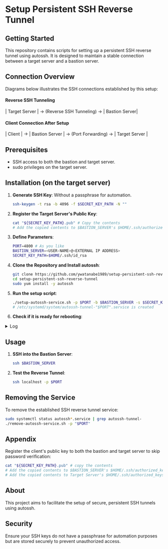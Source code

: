 # Setup Persistent SSH Reverse Tunnel

## Getting Started

This repository contains scripts for setting up a persistent SSH reverse tunnel using autossh. It is designed to maintain a stable connection between a target server and a bastion server.

## Connection Overview
Diagrams below illustrates the SSH connections established by this setup:

#### Reverse SSH Tunneling
| Target Server | -> (Reverse SSH Tunneling) -> | Bastion Server|

#### Client Connection After Setup
| Client | -> | Bastion Server | -> (Port Forwarding) -> | Target Server |


## Prerequisites

- SSH access to both the bastion and target server.
- sudo privileges on the target server.


## Installation (on the target server)

1. **Generate SSH Key**: Without a passphrase for automation.

   ```bash
   ssh-keygen -t rsa -b 4096 -f $SECRET_KEY_PATH -N ""
   ```

2. **Register the Target Server's Public Key**:

   ```bash
   cat "${SECRET_KEY_PATH}.pub" # Copy the contents
   # Add the copied contents to $BASTION_SERVER's $HOME/.ssh/authorized_keys
   ```

3. **Define Parameters**:

   ```bash
   PORT=4800 # As you like
   BASTION_SERVER=<USER-NAME>@<EXTERNAL IP ADDRESS>
   SECRET_KEY_PATH=$HOME/.ssh/id_rsa
   ```

4. **Clone the Repository and Install autossh**:

   ```bash
   git clone https://github.com/ywatanabe1989/setup-persistent-ssh-reverse-tunnel.git
   cd setup-persistent-ssh-reverse-tunnel
   sudo yum install -y autossh
   ```

4. **Run the setup script**:
   ```bash
   ./setup-autossh-service.sh -p $PORT -b $BASTION_SERVER -s $SECRET_KEY_PATH
   # /etc/systemd/system/autossh-tunnel-"$PORT".service is created
   ```

5. **Check if it is ready for rebooting**:
<details>
<summary>Log</summary>
============================================================

YOU

Instruction:

Is it ready to reboot now??

(CREST)~$ sudo systemctl status autossh*.service
● autossh-tunnel-8939.service - AutoSSH tunnel service
     Loaded: loaded (]8;;file://CREST/etc/systemd/system/autossh-tunnel-8939.service/etc/systemd/system/autossh-tunnel-8939.service]8;;; enabled; preset: disabled)
     Active: active (running) since Sat 2024-06-22 19:53:51 JST; 20min ago
   Main PID: 112071 (autossh)
      Tasks: 2 (limit: 403832)
     Memory: 1.6M
        CPU: 98ms
     CGroup: /system.slice/autossh-tunnel-<PORT-1>.service
             ├─112071 /usr/bin/autossh -M 0 -N -o PubkeyAuthentication=yes -o PasswordAuthentication=no -i /home/<USER-NAME>/.ssh/id_rsa -R <PORT-1>:localhost:22 <USER-NAME>@<BATSION-SEVER-IP-ADDRESS>
             └─112072 /usr/bin/ssh -N -o PubkeyAuthentication=yes -o PasswordAuthentication=no -i /home/<USER-NAME>/.ssh/id_rsa -R <PORT-1>:localhost:22 <USER-NAME>@<BATSION-SEVER-IP-ADDRESS>

Jun 22 19:53:51 CREST systemd[1]: Started AutoSSH tunnel service.
Jun 22 19:53:51 CREST autossh[112071]: port set to 0, monitoring disabled
Jun 22 19:53:51 CREST autossh[112071]: starting ssh (count 1)
Jun 22 19:53:51 CREST autossh[112071]: ssh child pid is 112072

● autossh-tunnel-<PORT-2>.service - AutoSSH tunnel service
     Loaded: loaded (]8;;file://CREST/etc/systemd/system/autossh-tunnel-<PORT-2>.service/etc/systemd/system/autossh-tunnel-<PORT-2>.service]8;;; enabled; preset: disabled)
     Active: active (running) since Sat 2024-06-22 20:10:26 JST; 3min 38s ago
   Main PID: 113415 (autossh)
      Tasks: 2 (limit: 403832)
     Memory: 1.4M
        CPU: 28ms
     CGroup: /system.slice/autossh-tunnel-<PORT-2>.service
             ├─113415 /usr/bin/autossh -M 20002 -N -o PubkeyAuthentication=yes -o PasswordAuthentication=no -i /home/<USER-NAME>/.ssh/id_rsa -R <PORT-2>:localhost:22 <USER-NAME>@<BATSION-SEVER-IP-ADDRESS>
             └─113416 /usr/bin/ssh -L 20002:127.0.0.1:20002 -R 20002:127.0.0.1:20003 -N -o PubkeyAuthentication=yes -o PasswordAuthentication=no -i /home/<USER-NAME>/.ssh/id_rsa -R <PORT-2>:localhost:22 <USER-NAME>@3>

Jun 22 20:10:26 CREST systemd[1]: Started AutoSSH tunnel service.
Jun 22 20:10:26 CREST autossh[113415]: starting ssh (count 1)
Jun 22 20:10:26 CREST autossh[113415]: ssh child pid is 113416


============================================================

CLAUDE-3-5-SONNET-20240620

Yes, based on the status output you've provided, both autossh services appear to be running correctly now:

1. autossh-tunnel-<PORT-1>.service:
   - Active and running since 19:53:51 JST
   - No error messages visible

2. autossh-tunnel-<PORT-2>.service:
   - Active and running since 20:10:26 JST
   - No error messages visible

Both services are:
- Loaded and enabled
- In an active (running) state
- Showing their main processes and child SSH processes

This indicates that the issue with the <PORT-2> port has been resolved, and both tunnels are now operating as expected. The system should now be ready for a reboot, and these services should start automatically after the reboot due to their "enabled" status.

To ensure everything works as expected after a reboot:

1. Make sure there are no conflicting manual SSH commands in startup scripts or user login scripts.
2. After rebooting, check the status of these services again to confirm they've started correctly.

If you want to proceed with the reboot now, the autossh tunnels appear to be properly set up and should recover automatically.

============================================================
</details>



## Usage

1. **SSH into the Bastion Server**:

   ```bash
   ssh $BASTION_SERVER
   ```

2. **Test the Reverse Tunnel**:

   ```bash
   ssh localhost -p $PORT
   ```

## Removing the Service

To remove the established SSH reverse tunnel service:

```bash
sudo systemctl status autossh*.service | grep autossh-tunnel-
./remove-autossh-service.sh -p "$PORT"
```

## Appendix

Register the client's public key to both the bastion and target server to skip password verification:

```bash
cat "${SECRET_KEY_PATH}.pub" # copy the contents
# Add the copied contents to $BASTION_SERVER's $HOME/.ssh/authorized_keys
# Add the copied contents to Target Server's $HOME/.ssh/authorized_keys
```

## About

This project aims to facilitate the setup of secure, persistent SSH tunnels using autossh.

## Security

Ensure your SSH keys do not have a passphrase for automation purposes but are stored securely to prevent unauthorized access.
